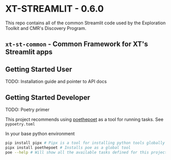 # XT-STREAMLIT - 0.6.0

This repo contains all of the common Streamlit code used by the Exploration Toolkit and CMR's Discovery Program.

## `xt-st-common` - Common Framework for XT's Streamlit apps

## Getting Started User
TODO: Installation guide and pointer to API docs

## Getting Started Developer
TODO: Poetry primer

This project recommends using [poethepoet](https://poethepoet.natn.io/index.html) as a tool for running tasks. See `pypoetry.toml`

In your base python environment
``` bash
pip install pipx # Pipx is a tool for installing python tools globally
pipx install poethepoet # Installs poe as a global tool
poe --help # Will show all the available tasks defined for this project
```
